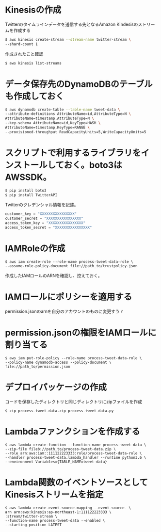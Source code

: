 # Kinesisの作成
Twitterのタイムラインデータを送信する先となるAmazon Kindesisのストリームを作成する

```sh
$ aws kinesis create-stream --stream-name twitter-stream \
--shard-count 1
```

作成されたこと確認

```sh
$ aws kinesis list-streams
```

# データ保存先のDynamoDBのテーブルも作成しておく

```sh
$ aws dynamodb create-table --table-name tweet-data \
--attribute-definitions AttributeName=id,AttributeType=N \
AttributeName=timestamp,AttributeType=N \
--key-schema AttributeName=id,KeyType=HASH \
AttributeName=timestamp,KeyType=RANGE \
--provisioned-throughput ReadCapacityUnits=5,WriteCapacityUnits=5
```

# スクリプトで利用するライブラリをインストールしておく。boto3はAWSSDK。

```sh
$ pip install boto3
$ pip install TwitterAPI
```

Twitterのクレデンシャル情報を記述。

```credentials.py
customer_key = "XXXXXXXXXXXXXXXX"
customer_secret = "XXXXXXXXXXXXXXXX"
access_token_key = "XXXXXXXXXXXXXXXX"
access_token_secret = "XXXXXXXXXXXXXXXX"
```
# IAMRoleの作成

```
$ aws iam create-role --role-name process-tweet-data-role \
--assume-role-policy-document file://path_to/trustpolicy.json
```

作成したIAMロールのARNを確認し、控えておく。

# IAMロールにポリシーを適用する

permission.jsonのarnを自分のアカウントのものに変更すうｒ


# permission.jsonの権限をIAMロールに割り当てる

```
$ aws iam put-role-policy --role-name process-tweet-data-role \
--policy-name dynamodb-access --policy-document \
file://path_to/permission.json
```

# デプロイパッケージの作成

コードを保存したディレクトリと同じディレクトリにzipファイルを作成

```
$ zip process-tweet-data.zip process-tweet-data.py
```

# Lambdaファンクションを作成する

```
$ aws lambda create-function --function-name process-tweet-data \
--zip-file fileb://path_to/process-tweet-data.zip \
--role arn:aws:iam::111122223333:role/process-tweet-data-role \
--handler process-tweet-data.lambda_handler --runtime python3.6 \
--environment Variables={TABLE_NAME=tweet-data}
```

# Lambda関数のイベントソースとしてKinesisストリームを指定

```
$ aws lambda create-event-source-mapping --event-source- \
arn arn:aws:kinesis:ap-northeast-1:111122223333 \
:stream/twitter-stream \
--function-name process-tweet-data --enabled \
--starting-position LATEST
```






